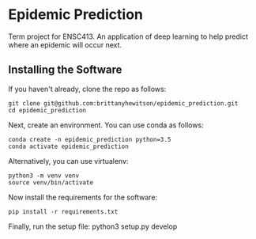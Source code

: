 # Epidemic Prediction 
Term project for ENSC413. An application of deep learning to help predict where an epidemic will occur next. 

## Installing the Software
If you haven't already, clone the repo as follows:
```
git clone git@github.com:brittanyhewitson/epidemic_prediction.git
cd epidemic_prediction
```

Next, create an environment. You can use conda as follows:
```
conda create -n epidemic_prediction python=3.5
conda activate epidemic_prediction
```

Alternatively, you can use virtualenv:
```
python3 -m venv venv
source venv/bin/activate
```

Now install the requirements for the software:
```
pip install -r requirements.txt
```

Finally, run the setup file:
python3 setup.py develop